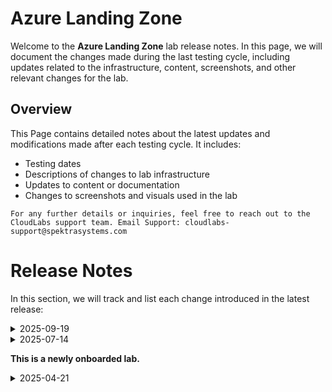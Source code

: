 # Azure Landing Zone
Welcome to the **Azure Landing Zone** lab release notes. In this page, we will document the changes made during the last testing cycle, including updates related to the infrastructure, content, screenshots, and other relevant changes for the lab.

## Overview

This Page contains detailed notes about the latest updates and modifications made after each testing cycle. It includes:

- Testing dates
- Descriptions of changes to lab infrastructure
- Updates to content or documentation
- Changes to screenshots and visuals used in the lab

`For any further details or inquiries, feel free to reach out to the CloudLabs support team. Email Support: cloudlabs-support@spektrasystems.com`


# Release Notes

In this section, we will track and list each change introduced in the latest release:

 <details>
  <summary>2025-09-19</summary>

## Release Date : 2025-09-19

### Summary of Changes

Minor updates including clearer UI screenshots and refined instructions for improved clarity and accuracy.   

### Infrastructure Changes

  N/A

### Content Changes

 N/A 

### Screenshot Updates

- **Minor updates**: 

    - **Updated UI Screenshots**: Updated screenshots which were unclear with new,
    - **Instruction Refinements**: Updated the instructions according to the added new screeshots

### Testing Notes

- **Testing Date**: 2025-09-19

### Testing Scope 

Conducted end-to-end testing, RBAC/policy checks, cost estimation updates, prerequisite, validated the lab guide steps, enhanced the labguide with new latest screenshots.

---
</details>


<details>
  
  <summary>2025-07-14</summary>

## Infrastructure Changes

NA

## Content Changes

  - **Change**:

    1. Instructions were updated to be more precise and clear.
  
## Screenshot Updates

 - **Change**:

   1. Screenshots were added to enhance the overall user experience.

## Testing Notes

   - **Testing Date**: 2025-07-14

</details>

**This is a newly onboarded lab.**

<details>
  
  <summary>2025-04-21</summary>

## Infrastructure Changes

NA

## Content Changes

NA
  
## Screenshot Updates

NA

## Testing Notes

NA

</details>

